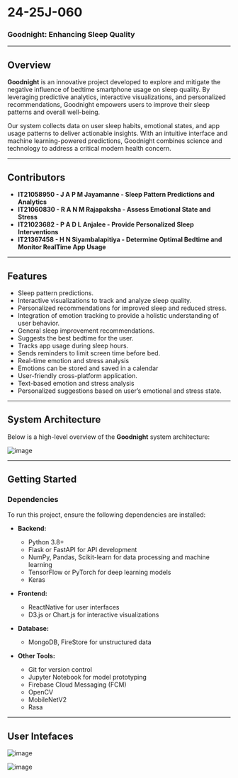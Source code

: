 # 24-25J-060
### **Goodnight: Enhancing Sleep Quality**  

---

## **Overview**  
**Goodnight** is an innovative project developed to explore and mitigate the negative influence of bedtime smartphone usage on sleep quality. By leveraging predictive analytics, interactive visualizations, and personalized recommendations, Goodnight empowers users to improve their sleep patterns and overall well-being.  

Our system collects data on user sleep habits, emotional states, and app usage patterns to deliver actionable insights. With an intuitive interface and machine learning-powered predictions, Goodnight combines science and technology to address a critical modern health concern.  

---
## **Contributors**  
- **IT21058950 - J A P M Jayamanne - Sleep Pattern Predictions and Analytics**  
- **IT21060830 - R A N M Rajapaksha - Assess Emotional State and Stress**  
- **IT21023682 - P A D L Anjalee - Provide Personalized Sleep Interventions**   
- **IT21367458 - H N Siyambalapitiya - Determine Optimal Bedtime and Monitor RealTime App Usage**

---
## **Features**  
- Sleep pattern predictions.  
- Interactive visualizations to track and analyze sleep quality.  
- Personalized recommendations for improved sleep and reduced stress.  
- Integration of emotion tracking to provide a holistic understanding of user behavior.
- General sleep improvement recommendations.
- Suggests the best bedtime for the user.
- Tracks app usage during sleep hours.
- Sends reminders to limit screen time before bed.
- Real-time emotion and stress analysis 
- Emotions can be stored and saved in a calendar
- User-friendly cross-platform application.
- Text-based emotion and stress analysis
- Personalized suggestions based on user’s emotional and stress state.
---

## **System Architecture**  
Below is a high-level overview of the **Goodnight** system architecture:  

![image](https://github.com/user-attachments/assets/2a7b2770-f07a-4d69-8b0b-8483b2c2517f)

---

## **Getting Started**  

### **Dependencies**  
To run this project, ensure the following dependencies are installed:  

- **Backend:**  
  - Python 3.8+  
  - Flask or FastAPI for API development  
  - NumPy, Pandas, Scikit-learn for data processing and machine learning  
  - TensorFlow or PyTorch for deep learning models
  - Keras

- **Frontend:**  
  - ReactNative for user interfaces  
  - D3.js or Chart.js for interactive visualizations  

- **Database:**   
  - MongoDB, FireStore for unstructured data  

- **Other Tools:**  
  - Git for version control  
  - Jupyter Notebook for model prototyping  
  - Firebase Cloud Messaging (FCM)
  - OpenCV
  - MobileNetV2
  - Rasa

---

## **User Intefaces**  
![image](https://github.com/user-attachments/assets/0475fe42-3fa8-41b0-b00e-956fc3f1bfb9)

![image](https://github.com/user-attachments/assets/765d9253-9a4a-45ca-989f-8b4ce1eb38c1)




